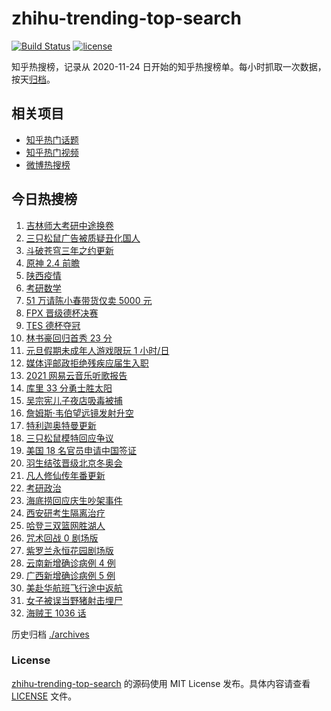 # zhihu-trending-top-search

[![Build Status](https://github.com/justjavac/zhihu-trending-top-search/workflows/ci/badge.svg?branch=main)](https://github.com/justjavac/zhihu-trending-top-search/actions)
[![license](https://img.shields.io/github/license/justjavac/zhihu-trending-top-search)](https://github.com/justjavac/zhihu-trending-top-search/blob/main/LICENSE)

知乎热搜榜，记录从 2020-11-24 日开始的知乎热搜榜单。每小时抓取一次数据，按天[归档](./archives)。

## 相关项目

- [知乎热门话题](https://github.com/justjavac/zhihu-trending-hot-questions)
- [知乎热门视频](https://github.com/justjavac/zhihu-trending-hot-video)
- [微博热搜榜](https://github.com/justjavac/weibo-trending-hot-search)

## 今日热搜榜

<!-- BEGIN -->
<!-- 最后更新时间 Mon Dec 27 2021 19:19:57 GMT+0800 (China Standard Time) -->

1. [吉林师大考研中途换卷](https://www.zhihu.com/search?q=吉林师大考研)
1. [三只松鼠广告被质疑丑化国人](https://www.zhihu.com/search?q=三只松鼠)
1. [斗破苍穹三年之约更新](https://www.zhihu.com/search?q=斗破苍穹三年之约)
1. [原神 2.4 前瞻](https://www.zhihu.com/search?q=原神)
1. [陕西疫情](https://www.zhihu.com/search?q=陕西疫情)
1. [考研数学](https://www.zhihu.com/search?q=考研数学)
1. [51 万请陈小春带货仅卖 5000 元](https://www.zhihu.com/search?q=陈小春)
1. [FPX 晋级德杯决赛](https://www.zhihu.com/search?q=德杯)
1. [TES 德杯夺冠](https://www.zhihu.com/search?q=德杯)
1. [林书豪回归首秀 23 分](https://www.zhihu.com/search?q=林书豪)
1. [元旦假期未成年人游戏限玩 1 小时/日](https://www.zhihu.com/search?q=未成年人游戏限玩)
1. [媒体评邮政拒绝残疾应届生入职](https://www.zhihu.com/search?q=残疾应届生)
1. [2021 网易云音乐听歌报告](https://www.zhihu.com/search?q=网易云音乐)
1. [库里 33 分勇士胜太阳](https://www.zhihu.com/search?q=勇士)
1. [吴宗宪儿子夜店吸毒被捕](https://www.zhihu.com/search?q=吴宗宪儿子)
1. [詹姆斯·韦伯望远镜发射升空](https://www.zhihu.com/search?q=韦伯望远镜)
1. [特利迦奥特曼更新](https://www.zhihu.com/search?q=特利迦奥特曼)
1. [三只松鼠模特回应争议](https://www.zhihu.com/search?q=三只松鼠模特)
1. [美国 18 名官员申请中国签证](https://www.zhihu.com/search?q=美国官员申请签证)
1. [羽生结弦晋级北京冬奥会](https://www.zhihu.com/search?q=羽生结弦)
1. [凡人修仙传年番更新](https://www.zhihu.com/search?q=凡人修仙传)
1. [考研政治](https://www.zhihu.com/search?q=考研政治)
1. [海底捞回应庆生吵架事件](https://www.zhihu.com/search?q=海底捞庆生吵架)
1. [西安研考生隔离治疗](https://www.zhihu.com/search?q=西安考生确诊)
1. [哈登三双篮网胜湖人](https://www.zhihu.com/search?q=湖人)
1. [咒术回战 0 剧场版](https://www.zhihu.com/search?q=咒术回战0)
1. [紫罗兰永恒花园剧场版](https://www.zhihu.com/search?q=紫罗兰永恒花园)
1. [云南新增确诊病例 4 例](https://www.zhihu.com/search?q=云南疫情)
1. [广西新增确诊病例 5 例](https://www.zhihu.com/search?q=广西疫情)
1. [美赴华航班飞行途中返航](https://www.zhihu.com/search?q=美赴华航班返航)
1. [女子被误当野猪射击埋尸](https://www.zhihu.com/search?q=女子被当野猪射击)
1. [海贼王 1036 话](https://www.zhihu.com/search?q=海贼王)

<!-- END -->

历史归档 [./archives](./archives)

### License

[zhihu-trending-top-search](https://github.com/justjavac/zhihu-trending-top-search)
的源码使用 MIT License 发布。具体内容请查看 [LICENSE](./LICENSE) 文件。
